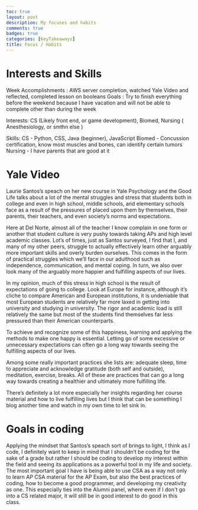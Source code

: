 ```yaml
---
toc: true
layout: post
description: My focuses and habits
comments: true
badges: true
categories: [KeyTakeaways]
title: Focus / Habits
---
```


# Interests and Skills
Week Accomplishments : AWS server completion, watched Yale Video and reflected, completed lesson on booleans
Goals : Try to finish everything before the weekend because I have vacation and will not be able to complete other than during the week

Interests:
CS (Likely front end, or game development), Biomed, Nursing ( Anesthesiology, or smthn else )

Skills:
CS - Python, CSS, Java (beginner), JavaScript
Biomed - Concussion certification, know most muscles and bones, can identify certain tumors
Nursing - I have parents that are good at it

# Yale Video
Laurie Santos’s speach on her new course in Yale Psychology and the Good Life talks about a lot of the mental struggles and stress that students both in college and even in high school, middle schools, and elementary schools face as a result of the pressures of placed upon them by themselves, their parents, their teachers, and even society’s norms and expectations.

Here at Del Norte, almost all of the teacher I know complain in one form or another that student culture is very pushy towards taking APs and high level academic classes. Lot’s of times, just as Santos surveyed, I find that I, and many of my other peers, struggle to actually effectively learn other arguably more important skills and overly burden ourselves. This comes in the form of practical struggles which we’ll face in our adulthood such as independence, communication, and mental coping. In turn, we also over look many of the arguably more happier and fulfilling aspects of our lives.

In my opinion, much of this stress in high school is the result of expectations of going to college. Look at Europe for instance, although it’s cliche to compare American and European institutions, it is undeniable that most European students are relatively far more laxed in getting into university and studying in university. The rigor and academic load is still relatively the same but most of the students find themselves far less pressured than their American counterparts.

To achieve and recognize some of this happiness, learning and applying the methods to make one happy is essential. Letting go of some excessive or unnecessary expectations can often go a long way towards seeing the fulfilling aspects of our lives.

Among some really important practices she lists are: adequate sleep, time to appreciate and acknowledge gratitude (both self and outside), meditation, exercise, breaks. All of these are practices that can go a long way towards creating a healthier and ultimately more fulfilling life.

There’s definitely a lot more especially her insights regarding her course material and how to live fulfilling lives but I think that can be something I blog another time and watch in my own time to let sink in.

# Goals in coding
Applying the mindset that Santos’s speach sort of brings to light, I think as I code, I definitely want to keep in mind that I shouldn’t be coding for the sake of a grade but rather I should be coding to develop my interest within the field and seeing its applications as a powerful tool in my life and society. The most important goal I have is being able to use CSA as a way not only to learn AP CSA material for the AP Exam, but also the best practices of coding, how to become a good programmer, and developing my creativity as one. This especially ties into the Alumni panel, where even if I don't go into a CS related major, it will still be in good interest to do good in this class.